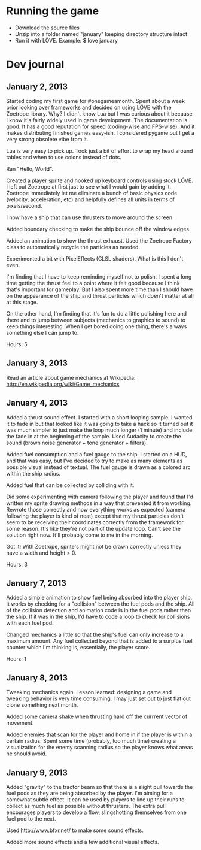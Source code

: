# Running the game

- Download the source files
- Unzip into a folder named "january" keeping directory structure intact
- Run it with LÖVE. Example:
        $ love january

# Dev journal

## January 2, 2013

Started coding my first game for #onegameamonth. Spent about a week prior looking over frameworks and decided on using LÖVE with the Zoetrope library. Why? I didn't know Lua but I was curious about it because I know it's fairly widely used in game development. The documentation is good. It has a good reputation for speed (coding-wise and FPS-wise). And it makes distributing finished games easy-ish. I considered pygame but I get a very strong obsolete vibe from it.

Lua is very easy to pick up. Took just a bit of effort to wrap my head around tables and when to use colons instead of dots.

Ran "Hello, World".

Created a player sprite and hooked up keyboard controls using stock LÖVE. I left out Zoetrope at first just to see what I would gain by adding it. Zoetrope immediately let me eliminate a bunch of basic physics code (velocity, acceleration, etc) and helpfully defines all units in terms of pixels/second.

I now have a ship that can use thrusters to move around the screen.

Added boundary checking to make the ship bounce off the window edges.

Added an animation to show the thrust exhaust. Used the Zoetrope Factory class to automatically recycle the particles as needed.

Experimented a bit with PixelEffects (GLSL shaders). What is this I don't even.

I'm finding that I have to keep reminding myself not to polish. I spent a long time getting the thrust feel to a point where it felt good because I think that's important for gameplay. But I also spent more time than I should have on the appearance of the ship and thrust particles which doen't matter at all at this stage.

On the other hand, I'm finding that it's fun to do a little polishing here and there and to jump between subjects (mechanics to graphics to sound) to keep things interesting. When I get bored doing one thing, there's always something else I can jump to.

Hours: 5

## January 3, 2013

Read an article about game mechanics at Wikipedia: http://en.wikipedia.org/wiki/Game_mechanics

## January 4, 2013

Added a thrust sound effect. I started with a short looping sample. I wanted it to fade in but that looked like it was going to take a hack so it turned out it was much simpler to just make the loop much longer (1 minute) and include the fade in at the beginning of the sample. Used Audacity to create the sound (brown noise generator + tone generator + filters).

Added fuel consumption and a fuel gauge to the ship. I started on a HUD, and that was easy, but I've decided to try to make as many elements as possible visual instead of textual. The fuel gauge is drawn as a colored arc within the ship radius.

Added fuel that can be collected by colliding with it.

Did some experimenting with camera following the player and found that I'd written my sprite drawing methods in a way that prevented it from working. Rewrote those correctly and now everything works as expected (camera following the player is kind of neat) except that my thrust particles don't seem to be receiving their coordinates correctly from the framework for some reason. It's like they're not part of the update loop. Can't see the solution right now. It'll probably come to me in the morning.

Got it! With Zoetrope, sprite's might not be drawn correctly unless they have a width and height > 0.

Hours: 3

## January 7, 2013

Added a simple animation to show fuel being absorbed into the player ship. It works by checking for a "collision" between the fuel pods and the ship. All of the collision detection and animation code is in the fuel pods rather than the ship. If it was in the ship, I'd have to code a loop to check for collisions with each fuel pod.

Changed mechanics a little so that the ship's fuel can only increase to a maximum amount. Any fuel collected beyond that is added to a surplus fuel counter which I'm thinking is, essentially, the player score.

Hours: 1

## January 8, 2013

Tweaking mechanics again. Lesson learned: designing a game and tweaking behavior is very time consuming. I may just set out to just flat out clone something next month.

Added some camera shake when thrusting hard off the currrent vector of movement.

Added enemies that scan for the player and home in if the player is within a certain radius. Spent some time (probably, too much time) creating a visualization for the enemy scanning radius so the player knows what areas he should avoid.

## January 9, 2013

Added "gravity" to the tractor beam so that there is a slight pull towards the fuel pods as they are being absorbed by the player. I'm aiming for a somewhat subtle effect. It can be used by players to line up their runs to collect as much fuel as possible without thrusters. The extra pull encourages players to develop a flow, slingshotting themselves from one fuel pod to the next.

Used http://www.bfxr.net/ to make some sound effects.

Added more sound effects and a few additional visual effects.
